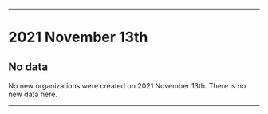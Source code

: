 
***

# 2021 November 13th

## No data

No new organizations were created on 2021 November 13th. There is no new data here.

***
